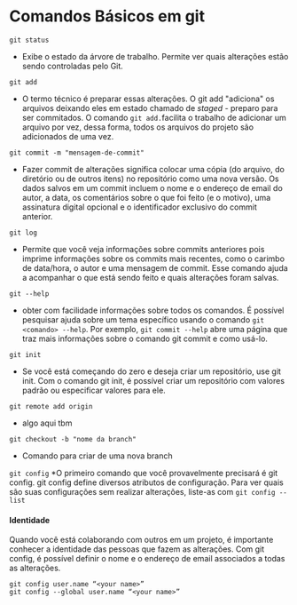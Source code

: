 # Comandos Básicos em git

`git status`
* Exibe o estado da árvore de trabalho. Permite ver quais alterações estão sendo controladas pelo Git.

`git add`
* O termo técnico é preparar essas alterações. O git add "adiciona" os arquivos deixando eles em  estado chamado de *staged* - preparo para ser commitados. O comando `git add.`facilita o trabalho de adicionar um arquivo por vez, dessa forma, todos os arquivos do projeto são adicionados de uma vez. 
  
`git commit -m "mensagem-de-commit"`
* Fazer commit de alterações significa colocar uma cópia (do arquivo, do diretório ou de outros itens) no repositório como uma nova versão. Os dados salvos em um commit incluem o nome e o endereço de email do autor, a data, os comentários sobre o que foi feito (e o motivo), uma assinatura digital opcional e o identificador exclusivo do commit anterior.

`git log`
* Permite que você veja informações sobre commits anteriores pois imprime informações sobre os commits mais recentes, como o carimbo de data/hora, o autor e uma mensagem de commit. Esse comando ajuda a acompanhar o que está sendo feito e quais alterações foram salvas.
  
`git --help`
* obter com facilidade informações sobre todos os comandos. É possível pesquisar ajuda sobre um tema específico usando o comando `git <comando> --help`. Por exemplo, `git commit --help` abre uma página que traz mais informações sobre o comando git commit e como usá-lo. 

`git init`
* Se você está começando do zero e deseja criar um repositório, use git init. Com o comando git init, é possível criar um repositório com valores padrão ou especificar valores para ele.

`git remote add origin`
* algo aqui tbm

`git checkout -b "nome da branch"`
* Comando para criar de uma nova branch

`git config`
*O primeiro comando que você provavelmente precisará é git config. git config define diversos atributos de configuração. Para ver quais são suas configurações sem realizar alterações, liste-as com `git config --list`

#### Identidade
Quando você está colaborando com outros em um projeto, é importante conhecer a identidade das pessoas que fazem as alterações. Com git config, é possível definir o nome e o endereço de email associados a todas as alterações.

`git config user.name “<your name>” ` <br>
`git config --global user.name “<your name>”`
